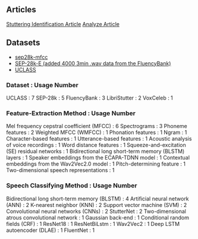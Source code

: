 ## Articles
[Stuttering Identification Article](https://arxiv.org/pdf/2107.04057)
[Analyze Article](https://www.mdpi.com/2075-4418/13/23/3537)

## Datasets
- [sep28k-mfcc](https://github.com/mitul-garg/stutter-classification?tab=readme-ov-file#approach-used-)
- [SEP-28k-E (added 4000 3min .wav data from the FluencyBank)](https://github.com/th-nuernberg/ml-stuttering-events-dataset-extended)
- [UCLASS](https://www.uclass.psychol.ucl.ac.uk/index_new.htm)

### Dataset : Usage Number
UCLASS : 7
SEP-28k	: 5
FluencyBank	: 3
LibriStutter : 2
VoxCeleb : 1

### Feature-Extraction Method : Usage Number
Mel frequency cepstral coefficient (MFCC) : 6
Spectrograms : 3
Phoneme features : 2
Weighted MFCC (WMFCC) : 1
Phonation features : 1
Ngram : 1
Character-based features : 1
Utterance-based features : 1
Acoustic analysis of voice recordings : 1
Word distance features : 1
Squeeze-and-excitation (SE) residual networks : 1
Bidirectional long short-term memory (BLSTM) layers	: 1
Speaker embeddings from the ECAPA-TDNN model : 1
Contextual embeddings from the Wav2Vec2.0 model	: 1
Pitch-determining feature : 1
Two-dimensional speech representations : 1

### Speech Classifying Method : Usage Number
Bidirectional long short-term memory (BLSTM) : 4
Artificial neural network (ANN) : 2
K-nearest neighbor (KNN) : 2
Support vector machine (SVM) : 2
Convolutional neural networks (CNNs) : 2
StutterNet : 2
Two-dimensional atrous convolutional network : 1
Gaussian back-end : 1
Conditional random fields (CRF) : 1
ResNet18 : 1
ResNetBiLstm : 1
Wav2Vec2 : 1
Deep LSTM autoencoder (DLAE) : 1
FluentNet : 1
